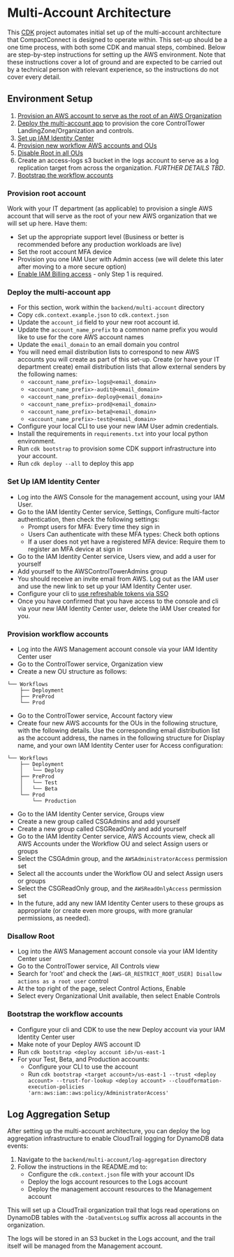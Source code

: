 # Multi-Account Architecture

This [CDK](https://aws.amazon.com/cdk/) project automates initial set up of the multi-account architecture that
CompactConnect is designed to operate within. This set-up should be a one time process, with both some CDK and manual
steps, combined. Below are step-by-step instructions for setting up the AWS environment. Note that these instructions
cover a lot of ground and are expected to be carried out by a technical person with relevant experience, so the
instructions do not cover every detail.


## Environment Setup
1) [Provision an AWS account to serve as the root of an AWS Organization](#provision-root-account)
2) [Deploy the multi-account app](#deploy-the-multi-account-app) to provision the core ControlTower
   LandingZone/Organization and controls.
3) [Set up IAM Identity Center](#set-up-iam-identity-center)
4) [Provision new workflow AWS accounts and OUs](#provision-workflow-accounts)
5) [Disable Root in all OUs](#disallow-root)
6) Create an access-logs s3 bucket in the logs account to serve as a log replication target from across the
   organization. _FURTHER DETAILS TBD_.
7) [Bootstrap the workflow accounts](#bootstrap-the-workflow-accounts)

### Provision root account
Work with your IT department (as applicable) to provision a single AWS account that will serve as the root of your
new AWS organization that we will set up here. Have them:
- Set up the appropriate support level (Business or better is recommended before any production workloads are live)
- Set the root account MFA device
- Provision you one IAM User with Admin access (we will delete this later after moving to a more secure option)
- [Enable IAM Billing access](https://docs.aws.amazon.com/IAM/latest/UserGuide/tutorial_billing.html#tutorial-billing-activate) - only Step 1 is required.

### Deploy the multi-account app
- For this section, work within the `backend/multi-account` directory
- Copy `cdk.context.example.json` to `cdk.context.json`
- Update the `account_id` field to your new root account id.
- Update the `account_name_prefix` to a common name prefix you would like to use for the core AWS account names
- Update the `email_domain` to an email domain you control
- You will need email distribution lists to correspond to new AWS accounts you will create as part of this set-up.
  Create (or have your IT department create) email distribution lists that allow external senders by the following
  names:
  - `<account_name_prefix>-logs@<email_domain>`
  - `<account_name_prefix>-audit@<email_domain>`
  - `<account_name_prefix>-deploy@<email_domain>`
  - `<account_name_prefix>-prod@<email_domain>`
  - `<account_name_prefix>-beta@<email_domain>`
  - `<account_name_prefix>-test@<email_domain>`
- Configure your local CLI to use your new IAM User admin credentials.
- Install the requirements in `requirements.txt` into your local python environment.
- Run `cdk bootstrap` to provision some CDK support infrastructure into your account.
- Run `cdk deploy --all` to deploy this app

### Set Up IAM Identity Center
- Log into the AWS Console for the management account, using your IAM User.
- Go to the IAM Identity Center service, Settings, Configure multi-factor authentication, then check the following
  settings:
  - Prompt users for MFA: Every time they sign in
  - Users Can authenticate with these MFA types: Check both options
  - If a user does not yet have a registered MFA device: Require them to register an MFA device at sign in
- Go to the IAM Identity Center service, Users view, and add a user for yourself
- Add yourself to the AWSControlTowerAdmins group
- You should receive an invite email from AWS. Log out as the IAM user and use the new link to set up your IAM Identity
  Center user.
- Configure your cli to
  [use refreshable tokens via SSO](https://docs.aws.amazon.com/cli/latest/userguide/cli-configure-sso.html)
- Once you have confirmed that you have access to the console and cli via your new IAM Identity Center user, delete the
  IAM User created for you.

### Provision workflow accounts
- Log into the AWS Management account console via your IAM Identity Center user
- Go to the ControlTower service, Organization view
- Create a new OU structure as follows:
```text
└── Workflows
    ├── Deployment
    ├── PreProd
    └── Prod
```
- Go to the ControlTower service, Account factory view
- Create four new AWS accounts for the OUs in the following structure, with the following details. Use the
  corresponding email distribution list as the account address, the names in the following structure for Display name,
  and your own IAM Identity Center user for Access configuration:
```text
└── Workflows
    ├── Deployment
    │   └── Deploy
    ├── PreProd
    │   └── Test
    │   └── Beta 
    └── Prod
        └── Production
```
- Go to the IAM Identity Center service, Groups view
- Create a new group called CSGAdmins and add yourself
- Create a new group called CSGReadOnly and add yourself
- Go to the IAM Identity Center service, AWS Accounts view, check all AWS Accounts under the Workflow OU and select
  Assign users or groups
- Select the CSGAdmin group, and the `AWSAdministratorAccess` permission set
- Select all the accounts under the Workflow OU and select Assign users or groups
- Select the CSGReadOnly group, and the `AWSReadOnlyAccess` permission set
- In the future, add any new IAM Identity Center users to these groups as appropriate (or create even more groups, with
  more granular permissions, as needed).

### Disallow Root
- Log into the AWS Management account console via your IAM Identity Center user
- Go to the ControlTower service, All Controls view
- Search for 'root' and check the `[AWS-GR_RESTRICT_ROOT_USER] Disallow actions as a root user` control
- At the top right of the page, select Control Actions, Enable
- Select every Organizational Unit available, then select Enable Controls

### Bootstrap the workflow accounts
- Configure your cli and CDK to use the new Deploy account via your IAM Identity Center user
- Make note of your Deploy AWS account ID
- Run `cdk bootstrap <deploy account id>/us-east-1`
- For your Test, Beta, and Production accounts:
  - Configure your CLI to use the account
  - Run `cdk bootstrap <target account>/us-east-1 --trust <deploy account> --trust-for-lookup <deploy account> --cloudformation-execution-policies 'arn:aws:iam::aws:policy/AdministratorAccess'`

## Log Aggregation Setup

After setting up the multi-account architecture, you can deploy the log aggregation infrastructure to enable CloudTrail logging for DynamoDB data events:

1. Navigate to the `backend/multi-account/log-aggregation` directory
2. Follow the instructions in the README.md to:
   - Configure the `cdk.context.json` file with your account IDs
   - Deploy the logs account resources to the Logs account
   - Deploy the management account resources to the Management account

This will set up a CloudTrail organization trail that logs read operations on DynamoDB tables with the `-DataEventsLog` suffix across all accounts in the organization.

The logs will be stored in an S3 bucket in the Logs account, and the trail itself will be managed from the Management account.
